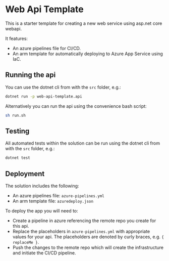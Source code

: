 # Web Api Template

This is a starter template for creating a new web service using asp.net core webapi.

It features:
- An azure pipelines file for CI/CD.
- An arm template for automatically deploying to Azure App Service using IaC.


## Running the api

You can use the dotnet cli from with the `src` folder, e.g.:
```sh
dotnet run -p web-api-template.api
```

Alternatively you can run the api using the convenience bash script:
```sh
sh run.sh
```


## Testing

All automated tests within the solution can be run using the dotnet cli from with the `src` folder, e.g.:
```sh
dotnet test
```


## Deployment

The solution includes the following:
- An azure pipelines file: `azure-pipelines.yml`
- An arm template file: `azuredeploy.json`

To deploy the app you will need to:
- Create a pipeline in azure referencing the remote repo you create for this api.
- Replace the placeholders in `azure-pipelines.yml` with appropriate values for your api. The placeholders are denoted by curly braces, e.g. `{ replaceMe }`.
- Push the changes to the remote repo which will create the infrastructure and initiate the CI/CD pipeline.
